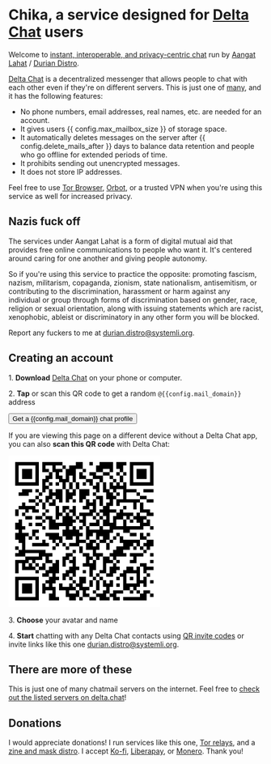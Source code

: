 

# Chika, a service designed for [Delta Chat](https://delta.chat) users 

Welcome to [instant, interoperable, and privacy-centric chat](https://delta.chat/chatmail) run by [Aangat Lahat](https://aangat.lahat.computer) / [Durian Distro](https://durian-distro.org/). 

[Delta Chat](https://delta.chat) is a decentralized messenger that allows people to chat with each other even if they're on different servers. This is just one of [many](https://delta.chat/chatmail), and it has the following features:

- No phone numbers, email addresses, real names, etc. are needed for an account.
- It gives users {{ config.max_mailbox_size }} of storage space.
- It automatically deletes messages on the server after {{ config.delete_mails_after }} days to balance data retention and people who go offline for extended periods of time.
- It prohibits sending out unencrypted messages.
- It does not store IP addresses.

Feel free to use [Tor Browser](https://torproject.org), [Orbot](https://orbot.app/), or a trusted VPN when you're using this service as well for increased privacy.

## Nazis fuck off

The services under Aangat Lahat is a form of digital mutual aid that provides free online communications to people who want it. It's centered around caring for one another and giving people autonomy.

So if you're using this service to practice the opposite: promoting fascism, nazism, militarism, copaganda, zionism, state nationalism, antisemitism, or contributing to the discrimination, harassment or harm against any individual or group through forms of discrimination based on gender, race, religion or sexual orientation, along with issuing statements which are racist, xenophobic, ableist or discriminatory in any other form you will be blocked.

Report any fuckers to me at [durian.distro@systemli.org](https://i.delta.chat/#A0E7290EB162D14C5E32358E38559370D0875CF0&a=durian.distro%40systemli.org&n=&i=g6jPAj4yzsm&s=8G3sbHejPQR).

## Creating an account

1\. <b>Download</b> [Delta Chat](https://delta.chat) on your phone or computer.

2\. <b>Tap</b> or scan this QR code to get a random `@{{config.mail_domain}}` address

<a class="cta-button" href="DCACCOUNT:https://{{ config.mail_domain }}/new"><button>Get a {{config.mail_domain}} chat profile</button></a>

If you are viewing this page on a different device
without a Delta Chat app,
you can also <b>scan this QR code</b> with Delta Chat:

<a href="DCACCOUNT:https://{{ config.mail_domain }}/new">
    <img width="300" src="chika.aangat.lahat.computer.png" />
    <!-- <img width=300 style="float: none;" src="qr-chatmail-invite-{{config.mail_domain}}.png" /> -->
</a>

3\. <b>Choose</b> your avatar and name

4\. <b>Start</b> chatting with any Delta Chat contacts using [QR invite codes](https://delta.chat/en/help#howtoe2ee) or invite links like this one [durian.distro@systemli.org](https://i.delta.chat/#A0E7290EB162D14C5E32358E38559370D0875CF0&a=durian.distro%40systemli.org&n=&i=g6jPAj4yzsm&s=8G3sbHejPQR).

## There are more of these

This is just one of many chatmail servers on the internet. Feel free to [check out the listed servers on delta.chat](https://delta.chat/chatmail)!

## Donations

I would appreciate donations! I run services like this one, [Tor relays](https://metrics.torproject.org/rs.html#search/contact:jag@aangat.lahat.computer), and a [zine and mask distro](https://durian-distro.org). I accept [Ko-fi](https://ko-fi.com/duriandistro), [Liberapay](https://liberapay.com/durian-distro/), or [Monero](https://durian-distro.org/#Monero). Thank you! 

